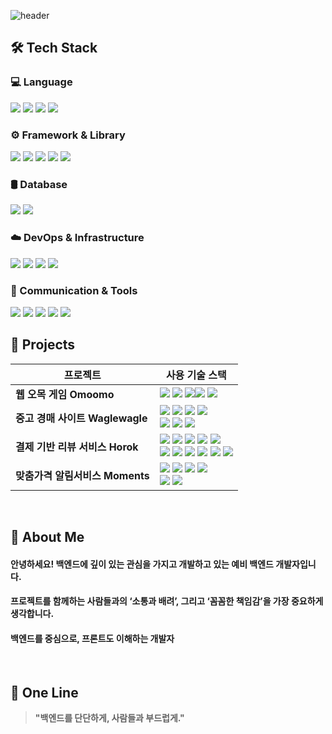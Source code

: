<div>
  
  <!-- Header -->
  ![header](https://capsule-render.vercel.app/api?type=waving&color=gradient&height=180&section=header&text=Welcome%20to%20my%20GitHub!&fontSize=40&animation=fadeIn)

</div>
<div>
  
  ## 🛠️ Tech Stack
### 💻 Language
<img src="https://img.shields.io/badge/Java-007396?style=flat-square&logo=Java&logoColor=white"/>
<img src="https://img.shields.io/badge/JavaScript-F7DF1E?style=flat-square&logo=JavaScript&logoColor=black"/>
<img src="https://img.shields.io/badge/HTML5-E34F26?style=flat-square&logo=HTML5&logoColor=white"/>
<img src="https://img.shields.io/badge/CSS3-1572B6?style=flat-square&logo=CSS3&logoColor=white"/>

### ⚙️ Framework & Library
<img src="https://img.shields.io/badge/Spring-6DB33F?style=flat-square&logo=Spring&logoColor=white"/>
<img src="https://img.shields.io/badge/Spring%20Boot-6DB33F?style=flat-square&logo=Spring%20Boot&logoColor=white"/>
<img src="https://img.shields.io/badge/React-087A9F?style=flat-square&logo=React&logoColor=white"/>
<img src="https://img.shields.io/badge/JSP-%23C55D02?style=flat-square&logo=java&logoColor=white"/>
<img src="https://img.shields.io/badge/Java%20Servlet-%23C55D02?style=flat-square&logo=java&logoColor=white"/>

### 🛢 Database
<img src="https://img.shields.io/badge/MySQL-4479A1?style=flat-square&logo=MySQL&logoColor=white"/>
<img src="https://img.shields.io/badge/MariaDB-1F305F?style=flat-square&logo=MariaDB&logoColor=white"/>

### ☁️ DevOps & Infrastructure
<img src="https://img.shields.io/badge/Amazon%20EC2-FF9900?style=flat-square&logo=Amazon%20EC2&logoColor=white"/>
<img src="https://img.shields.io/badge/Apache%20Tomcat-C9A21D?style=flat-square&logo=Apache%20Tomcat&logoColor=white"/>
<img src="https://img.shields.io/badge/Docker-2496ED?style=flat-square&logo=Docker&logoColor=white"/>
<img src="https://img.shields.io/badge/Ubuntu-E95420?style=flat-square&logo=Ubuntu&logoColor=white"/>

### 🔌 Communication & Tools
<img src="https://img.shields.io/badge/GitHub-181717?style=flat-square&logo=GitHub&logoColor=white"/>
<img src="https://img.shields.io/badge/Slack-4A154B?style=flat-square&logo=Slack&logoColor=white"/>
<img src="https://img.shields.io/badge/Jira-0052CC?style=flat-square&logo=Jira&logoColor=white"/>
<img src="https://img.shields.io/badge/YouTrack-000000?style=flat-square&logo=YouTrack&logoColor=white"/>
<img src="https://img.shields.io/badge/Discord-5865F2?style=flat-square&logo=Discord&logoColor=white"/>
  <br/>

  </div>


## 📂 Projects
| 프로젝트  | 사용 기술 스택 | 
|-----------|----------------|
| **웹 오목 게임 Omoomo** | <img src="https://img.shields.io/badge/HTML5-E34F26?style=flat-square&logo=HTML5&logoColor=white"/> <img src="https://img.shields.io/badge/CSS3-1572B6?style=flat-square&logo=CSS3&logoColor=white"/> <img src="https://img.shields.io/badge/JavaScript-F7DF1E?style=flat-square&logo=JavaScript&logoColor=black"/><img src="https://img.shields.io/badge/WebSocket-010101?style=flat-square&logo=websocket&logoColor=white"/>  <img src="https://img.shields.io/badge/Java%20Servlet-%23C55D02?style=flat-square&logo=java&logoColor=white"/> |
| **중고 경매 사이트 Waglewagle** | <img src="https://img.shields.io/badge/JSP-%23C55D02?style=flat-square&logo=java&logoColor=white"/> <img src="https://img.shields.io/badge/Spring-6DB33F?style=flat-square&logo=Spring&logoColor=white"/> <img src="https://img.shields.io/badge/MySQL-4479A1?style=flat-square&logo=MySQL&logoColor=white"/> <img src="https://img.shields.io/badge/Ubuntu-E95420?style=flat-square&logo=Ubuntu&logoColor=white"/> <br/> <img src="https://img.shields.io/badge/Apache%20Tomcat-C9A21D?style=flat-square&logo=Apache%20Tomcat&logoColor=white"/> <img src="https://img.shields.io/badge/Amazon%20EC2-FF9900?style=flat-square&logo=Amazon%20EC2&logoColor=white"/> <img src="https://img.shields.io/badge/Amazon%20Route%2053-8C4FFF?style=flat-square&logo=Amazon%20Route%2053&logoColor=white"/> |
| **결제 기반 리뷰 서비스 Horok** | <img src="https://img.shields.io/badge/React-087A9F?style=flat-square&logo=React&logoColor=white"/> <img src="https://img.shields.io/badge/Spring%20Boot-6DB33F?style=flat-square&logo=Spring%20Boot&logoColor=white"/> <img src="https://img.shields.io/badge/MariaDB-1F305F?style=flat-square&logo=MariaDB&logoColor=white"/> <img src="https://img.shields.io/badge/Redis-DC382D?style=flat-square&logo=Redis&logoColor=white"/> <img src="https://img.shields.io/badge/Ubuntu-E95420?style=flat-square&logo=Ubuntu&logoColor=white"/> <br/> <img src="https://img.shields.io/badge/Nginx-009639?style=flat-square&logo=Nginx&logoColor=white"/> <img src="https://img.shields.io/badge/Amazon%20EC2-FF9900?style=flat-square&logo=Amazon%20EC2&logoColor=white"/> <img src="https://img.shields.io/badge/Amazon%20RDS-527FFF?style=flat-square&logo=Amazon%20RDS&logoColor=white"/> <img src="https://img.shields.io/badge/Amazon%20Route%2053-8C4FFF?style=flat-square&logo=Amazon%20Route%2053&logoColor=white"/>  <img src="https://img.shields.io/badge/Jenkins-D24939?style=flat-square&logo=Jenkins&logoColor=white"/> <img src="https://img.shields.io/badge/Docker-2496ED?style=flat-square&logo=Docker&logoColor=white"/> |
| **맞춤가격 알림서비스 Moments** |<img src="https://img.shields.io/badge/JSP-%23C55D02?style=flat-square&logo=java&logoColor=white"/> <img src="https://img.shields.io/badge/Spring-6DB33F?style=flat-square&logo=Spring&logoColor=white"/> <img src="https://img.shields.io/badge/MariaDB-1F305F?style=flat-square&logo=MariaDB&logoColor=white"/> <img src="https://img.shields.io/badge/Apache%20Tomcat-C9A21D?style=flat-square&logo=Apache%20Tomcat&logoColor=white"/><br/><img src="https://img.shields.io/badge/Amazon%20EC2-FF9900?style=flat-square&logo=Amazon%20EC2&logoColor=white"/> <img src="https://img.shields.io/badge/OpenAPI(Swagger)-85EA2D?style=flat-square&logo=Swagger&logoColor=white"/> |


<br/>

<div>

  <!-- About Me -->
  ## 👋 About Me
  #### 안녕하세요! 백엔드에 깊이 있는 관심을 가지고 개발하고 있는 예비 백엔드 개발자입니다.
  #### 프로젝트를 함께하는 사람들과의 ‘소통과 배려’, 그리고 ‘꼼꼼한 책임감’을 가장 중요하게 생각합니다.
  #### 백엔드를 중심으로, 프론트도 이해하는 개발자 
  <!-- <a href="https://github.com/seul715" target="_blank">
  <img src="https://img.shields.io/badge/My%20Frontend%20GitHub-181717?style=for-the-badge&logo=GitHub&logoColor=white"/>
  </a> -->
  <br/>

  ## 💬 One Line
  > **"백엔드를 단단하게, 사람들과 부드럽게."**
  <br/>
  

<!--
**seulinate/seulinate** is a ✨ _special_ ✨ repository because its `README.md` (this file) appears on your GitHub profile.

Here are some ideas to get you started:

- 🔭 I’m currently working on ...
- 🌱 I’m currently learning ...
- 👯 I’m looking to collaborate on ...
- 🤔 I’m looking for help with ...
- 💬 Ask me about ...
- 📫 How to reach me: ...
- 😄 Pronouns: ...
- ⚡ Fun fact: ...
-->
